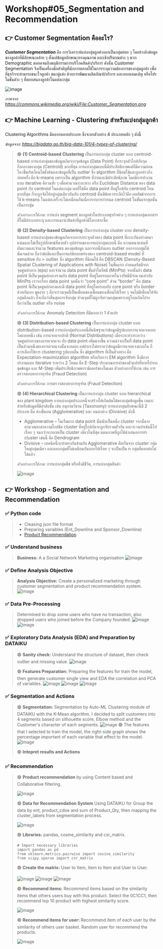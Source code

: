 # Workshop#05_Segmentation and Recommendation

## 	:point_right: Customer Segmentation คืออะไร?
**_Customer Segmentation_** คือ การวิเคราะห์แบ่งกลุ่มลูกค้าออกเป็นกลุ่มย่อย ๆ โดยอ้างอิงข้อมูลของลูกค้าที่มีลักษณะคล้าย ๆ ตั้งแต่ข้อมูลลักษณะทางคุณภาพ และเชิงปริมาณต่าง ๆ พวก Demographic ตลอดจนถึงพฤติกรรมการบริโภคสินค้า/บริการ
ดังนั้น Customer Segmentation จึงเป็นเครื่องมือสำคัญที่นักการตลาดใช้ในการระบุความต้องการของกลุ่มลูกค้า เพื่อที่ธุรกิจจะสามารถชนะใจลูกค้า ชนะคู่แข่ง ด้วยการพัฒนาผลิตภัณฑ์/บริการ และออกแคมเปญ หรือโปรโมชั่นต่าง ๆ ที่ตอบสนองลูกค้าในแต่ละกลุ่ม

![image](https://github.com/Learntogether/MADT8101_Seminar-in-Advanced-Analytics/assets/136689632/db799395-4a92-4341-baed-4863b0fdeb09)

_ภาพจาก: https://commons.wikimedia.org/wiki/File:Customer_Segmentation.png_


## 	:point_right: Machine Learning - Clustering สำหรับแบ่งกลุ่มลูกค้า
Clustering Algorithms มีหลากหลายประเภท ซึ่งจะยกตัวอย่าง 4 ประเภทหลัก ๆ ดังนี้ 

_ข้อมูลจาก: https://bigdata.go.th/big-data-101/4-types-of-clustering/_
> :green_circle: **(1) Centroid-based Clustering**  เป็นการแบ่งกลุ่ม cluster แบบ centroid-based
> การแบ่งกลุ่มของข้อมูลเกิดจากจุดข้อมูล (Data Point) ที่กระจุกตัวใกล้กับจุดกึ่งกลางของกลุ่ม (Centroid) มากที่สุด การแบ่งกลุ่มแบบนี้มีประสิทธิภาพแต่ก็มีความอ่อนไหวขึ้นกับเงื่อนไขตั้งต้นและข้อมูลที่เป็น outlier ซึ่ง algorithm ที่นิยมใช้และถูกกล่าวถึงบ่อยครั้ง คือ k-means เพราะเป็น algorithm ที่ง่ายและมีประสิทธิภาพ โดยมีการทำงานแบบ iterative คือวนซ้ำ ๆ เพื่อคำนวณระยะห่าง หรือ Euclidean Distance ของ data point กับ centroid ในแต่ละกลุ่ม ผลที่ได้คือ data point ที่อยู่ใกล้กับ centroid ไหนมากที่สุด ก็จะถูกจัดให้อยู่กลุ่มเดียวกันกับ centroid นั้นมีข้อควรระลึกไว้คือ ผลลัพธ์จากการใช้ k-means ในแต่ละครั้งจะไม่เหมือนกันเนื่องจากการกำหนด centroid ในขั้นแรกสุดนั้นเป็นการสุ่ม
> 
> _ตัวอย่างการใช้งาน_: การแบ่ง segment ของลูกค้าในประเภทธุรกิจต่าง ๆ การแบ่งกลุ่มเอกสารที่ไม่มีประเภทระบุ และการแนะนำสินค้าที่ลูกค้ามีโอกาสจะซื้อ
> 
> :green_circle: **(2) Density-based Clustering** เป็นการแบ่งกลุ่ม cluster แบบ density-based
> การแบ่งกลุ่มของข้อมูลเกิดจากการกระจุกตัวของ data point ที่เกาะกันอย่างหนาแน่นและไม่เป็นรูปลักษณ์ที่ตายตัว อุปสรรคของการแบ่งกลุ่มแบบนี้ คือ ความหนาแน่นที่ผันผวนและจำนวน features ของชุดข้อมูล นอกจากนี้ยังแยก outlier ออกจากกลุ่มได้ชัดเจนด้วย ถือว่าข้อดีและเป็นการแก้ข้อบกพร่องของ centroid-based model ที่ sensitive กับ > outlier ซึ่ง algorithm ที่นิยมใช้ คือ DBSCAN (Density-Based Spatial Clustering of Applications with Noise) ในขั้นแรก กำหนดรัศมีจากจุดศูนย์กลาง (eps) และจำนวน data point ขั้นต่ำในรัศมี (MinPts) จากนั้นถ้า data point ที่เป็นจุดศูนย์กลางรวมกับ data point ที่อยู่โดยรอบภายในวงรัศมีมีจำนวนเท่ากับ MinPts เราจะเรียก data point จุดนั้นว่า “core point” ส่วน “border” คือ data point ที่เป็นจุดศูนย์กลางและมี data point ที่อยู่โดยรอบกับ core point หรือ border ด้วยกันเอง พูดง่าย ๆ คือจะรวมจุดที่เป็นเพื่อนของเพื่อนของเพื่อนไปเรื่อย ๆ จนไม่มีเพื่อนให้จับกลุ่มอีกแล้ว ก็จะถือว่าสิ้นสุดการจับกลุ่ม ส่วนจุดที่ไม่ถูกจับรวมกลุ่มเพราะอยู่ไกลเกินไปจะถือว่าเป็น outlier หรือ noise
> 
> _ตัวอย่างการใช้งาน_: Anomaly Detection ที่มีมากกว่า 1 ตัวแปร
> 
> :green_circle: **(3) Distribution-based Clustering** เป็นการแบ่งกลุ่ม cluster แบบ distribution-based
> การแบ่งกลุ่มประเภทนี้สันนิษฐานว่าข้อมูลมีรูปแบบการแจกแจงแบบใดแบบหนึ่ง เช่น การแจกแจงปกติ (Normal Distributions) เมื่อระยะห่างระหว่างจุดศูนย์กลางของการแจกแจง กับ data point เพิ่มมากขึ้น ความน่าจะเป็นที่ data point เป็นส่วนหนึ่งของการแจกแจงนั้นจะลดลง แต่ถ้าเราไม่ทราบว่าข้อมูลมีการแจกแจงแบบใด ก็ควรเลือกใช้การ clustering รูปแบบอื่น ซึ่ง algorithm ที่เป็นตัวอย่าง คือ Expectation-maximization algorithm หรือเรียกว่า EM algorithm ซึ่งมีการทำงานแบบ iterative ระหว่าง 2 โหมด คือ E-Step ประมาณการค่าของตัวแปรที่หายไปจากชุดข้อมูล และ M-Step เพิ่มประสิทธิภาพพารามิเตอร์ของโมเดล ตัวอย่างการใช้งาน เช่น การตรวจสอบหาการทุจริต (Fraud Detection) 
> 
> _ตัวอย่างการใช้งาน_: การตรวจสอบหาการทุจริต (Fraud Detection) 
> 
> :green_circle: **(4) Hierarchical Clustering** เป็นการแบ่งกลุ่ม cluster แบบ hierarchical ของ plant kingdom
> การแบ่งกลุ่มประเภทนี้จะสร้างให้เกิดต้นไม้ของกลุ่มข้อมูลขึ้น เหมาะสำหรับข้อมูลที่มีลำดับชั้น เช่น อนุกรมวิธาน (Taxonomy) การแบ่งกลุ่มลักษณะนี้มี 2 ประเภท คือ ล่างขึ้นบน (Agglomerative) และ บนลงล่าง (Divisive) ดังนี้ 
> * Agglomerative – ในเริ่มแรก data point นั้นนับเป็นหนึ่ง cluster จากนั้นจะคำนวณหาค่าความใกล้ชิด cluster ที่อยู่ใกล้กันจะถูกจับรวมตัวกัน และจะวนทำเช่นนี้ไปเรื่อย ๆ จนกว่าจะกลายเป็น cluster เดียวในที่สุด แผนภาพที่ถูกใช้นำเสนอการทำ cluster เช่นนี้ คือ Dendrogram  
> * Divisive – เทคนิคนี้จะทำตรงกันข้ามกับ Agglomerative คือเริ่มจาก cluster กลุ่มใหญ่กลุ่มเดียว และแยกกลุ่มที่ไม่เหมือนกันออกไปเรื่อย ๆ จะเป็นเป็น n กลุ่มที่แยกต่อไม่ได้แล้ว 
> 
> _ตัวอย่างการใช้งาน_: การแบ่งกลุ่มพืช หรือสิ่งมีชีวิต, การแบ่งกลุ่มสินค้า 
> 
> ![image](https://github.com/Learntogether/MADT8101_Seminar-in-Advanced-Analytics/assets/136689632/f8dff05f-73ee-406c-9344-1beebb14e6ad)


## 	:point_right: Workshop - Segmentation and Recommendation
### :white_check_mark: Python code
> * Cleasing json file format
> * Preparing variables (Ent_Downline and Sponsor_Downline)
> * [Product Recommendation](https://github.com/Learntogether/MADT8101_Seminar-in-Advanced-Analytics/blob/main/Workshop%2305_Segmentation%20and%20Recommendation/Recommendation_model_final.ipynb)

### :white_check_mark: Understand business
> **Business:** A a Social Network Marketing organisation
> ![image](https://github.com/Learntogether/MADT8101_Seminar-in-Advanced-Analytics/assets/136689632/fc3559c3-32de-41d2-8620-8ce4f5fc740b)

### :white_check_mark: Define Analysis Objective
> **Analysis Objective:** Create a personalized marketing through customer segmentation and product recommendation system.
> ![image](https://github.com/Learntogether/MADT8101_Seminar-in-Advanced-Analytics/assets/136689632/537876ba-f18b-4912-ab50-6551650b0a1b)

### :white_check_mark: Data Pre-Processing
> Determined to drop some users who have no transaction, also dropped users who joined before the Company founded.
> ![image](https://github.com/Learntogether/MADT8101_Seminar-in-Advanced-Analytics/assets/136689632/653d5062-a38f-4048-9588-ef95677a4d28)
> ![image](https://github.com/Learntogether/MADT8101_Seminar-in-Advanced-Analytics/assets/136689632/add45cad-f747-4250-90b8-d8897ee9874d)


### :white_check_mark: Exploratory Data Analysis (EDA) and Preparation by DATAIKU
> :green_circle: **Sanity check:** Understand the structure of dataset, then check outlier and missing value.
> ![image](https://github.com/Learntogether/MADT8101_Seminar-in-Advanced-Analytics/assets/136689632/5da95327-3506-42e2-af8d-c9ba03754495)
>
> :green_circle: **Features Preparation:** Preparing the features for train the model, then generate customer single view and EDA the correlation and PCA of variables.
> ![image](https://github.com/Learntogether/MADT8101_Seminar-in-Advanced-Analytics/assets/136689632/a456310c-3a12-415f-b402-64088c1a351a)
> ![image](https://github.com/Learntogether/MADT8101_Seminar-in-Advanced-Analytics/assets/136689632/a5ec138e-4919-45e5-88fd-01cff9c7fcbc)
> ![image](https://github.com/Learntogether/MADT8101_Seminar-in-Advanced-Analytics/assets/136689632/52fdb8fa-b349-4775-a2e1-643f35cd262f)


### :white_check_mark: Segmentation and Actions
> :green_circle: **Segmentation:** Segmentation by Auto-ML Clustering module of DATAIKU with the K-Mean algorithm. I decided to split customers into 4 segments based on silhouette score, Elbow method and the Customer's character of each segments.
> ![image](https://github.com/Learntogether/MADT8101_Seminar-in-Advanced-Analytics/assets/136689632/46d1bbb4-0c7a-4309-9d49-ff06d950c66e)
> :green_circle: The features that I selected to train the model, the right-side graph shows the percentage important of each variable that effect to the model.
> ![image](https://github.com/Learntogether/MADT8101_Seminar-in-Advanced-Analytics/assets/136689632/c572f6c4-bff7-4ad6-b1ff-0381dbabd37e)
>
> :green_circle: **Intepret results and Actions**
> 
> 

### :white_check_mark: Recommendation
> :green_circle: **Product recommendation** by using Content based and Collaborative filtering.
>
> ![image](https://github.com/Learntogether/MADT8101_Seminar-in-Advanced-Analytics/assets/136689632/1e7b98f0-94e2-42d9-a0cb-3c7a562fdd54)
>
> :green_circle: **Data for Recommendation System** Using DATAIKU for Group the data by ent, product_cdoe and sum of Product_Qty, then mapping the cluster_labels from segmentation process.
>
> ![image](https://github.com/Learntogether/MADT8101_Seminar-in-Advanced-Analytics/assets/136689632/499157cd-7338-4982-870a-be8630fee63b)
>
> :green_circle: **Libraries:** pandas, cosine_similarity and csr_matrix.
> ```
> # Import necessary libraries
> import pandas as pd
> from sklearn.metrics.pairwise import cosine_similarity
> from scipy.sparse import csr_matrix
> ```
> 
> :green_circle: **Create the matrix:** User to Item, Item to Item and User to User.
> 
> ![image](https://github.com/Learntogether/MADT8101_Seminar-in-Advanced-Analytics/assets/136689632/4af49a85-ca67-45a3-811f-502316329523)
> ![image](https://github.com/Learntogether/MADT8101_Seminar-in-Advanced-Analytics/assets/136689632/3596f85b-4c20-4d23-ab29-9f79df91c572)
> ![image](https://github.com/Learntogether/MADT8101_Seminar-in-Advanced-Analytics/assets/136689632/67b4674b-6d00-40fb-9674-2c8d8f09617e)
>
> :green_circle: **Recommend items:** Recommend items based on the similarity items that others users buy with this product.
> Select the 0C1CC1, then recommend top 10 product with highest similarity score.
>
> ![image](https://github.com/Learntogether/MADT8101_Seminar-in-Advanced-Analytics/assets/136689632/828d045a-3888-4e66-9670-2805fcc7c62a)
> 
> :green_circle: **Recommend items for user:** Recommend item of each user by the similarity of others user basket.
> Random user for recommend the products.
>
> ![image](https://github.com/Learntogether/MADT8101_Seminar-in-Advanced-Analytics/assets/136689632/2f6f7263-3be6-4695-bce6-869e22c25567)
> 
